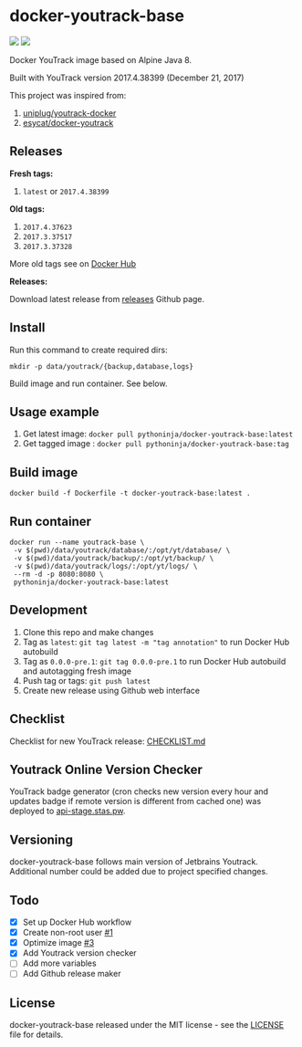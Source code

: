 # docker-youtrack-base

[![](https://images.microbadger.com/badges/image/pythoninja/docker-youtrack-base.svg)](https://microbadger.com/images/pythoninja/docker-youtrack-base "Get your own image badge on microbadger.com")
[![](http://api.stas.pw/v1/youtrack/latest.svg)](https://www.jetbrains.com/youtrack/download/get_youtrack.html "Get latest YouTrack binary")

Docker YouTrack image based on Alpine Java 8.

Built with YouTrack version 2017.4.38399 (December 21, 2017)

This project was inspired from:
1. [uniplug/youtrack-docker](https://github.com/uniplug/youtrack-docker)
2. [esycat/docker-youtrack](https://github.com/esycat/docker-youtrack)

## Releases

**Fresh tags:**

1. `latest` or `2017.4.38399`

**Old tags:**

1. `2017.4.37623` 
1. `2017.3.37517` 
1. `2017.3.37328`

More old tags see on [Docker Hub](https://hub.docker.com/r/pythoninja/docker-youtrack-base/tags/)

**Releases:**

Download latest release from [releases](https://github.com/pythoninja/docker-youtrack-base/releases) Github page.

## Install

Run this command to create required dirs:

```
mkdir -p data/youtrack/{backup,database,logs}
```

Build image and run container. See below.

## Usage example

1. Get latest image: `docker pull pythoninja/docker-youtrack-base:latest`
2. Get tagged image : `docker pull pythoninja/docker-youtrack-base:tag`

## Build image

```
docker build -f Dockerfile -t docker-youtrack-base:latest .
```

## Run container

```
docker run --name youtrack-base \
 -v $(pwd)/data/youtrack/database/:/opt/yt/database/ \
 -v $(pwd)/data/youtrack/backup/:/opt/yt/backup/ \
 -v $(pwd)/data/youtrack/logs/:/opt/yt/logs/ \
 --rm -d -p 8080:8080 \
 pythoninja/docker-youtrack-base:latest
```

## Development

1. Clone this repo and make changes
2. Tag as `latest`: `git tag latest -m "tag annotation"` to run Docker Hub autobuild
3. Tag as `0.0.0-pre.1`: `git tag 0.0.0-pre.1` to run Docker Hub autobuild and autotagging fresh image
4. Push tag or tags: `git push latest`
5. Create new release using Github web interface

## Checklist

Checklist for new YouTrack release: [CHECKLIST.md](CHECKLIST.md)

## Youtrack Online Version Checker

YouTrack badge generator (cron checks new version every hour and updates badge if remote version is different from cached one) was deployed to [api-stage.stas.pw](http://api-stage.stas.pw/v1/youtrack/latest.svg).

## Versioning

docker-youtrack-base follows main version of Jetbrains Youtrack. Additional number could be added due to project specified changes.

## Todo

- [x] Set up Docker Hub workflow
- [x] Create non-root user [#1](//github.com/pythoninja/docker-youtrack-base/pull/1)
- [x] Optimize image [#3](//github.com/pythoninja/docker-youtrack-base/pull/3)
- [x] Add Youtrack version checker
- [ ] Add more variables
- [ ] Add Github release maker

## License

docker-youtrack-base released under the MIT license - see the [LICENSE](LICENSE) file for details.
